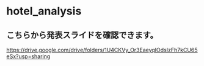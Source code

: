 # hotel_analysis

## こちらから発表スライドを確認できます。
https://drive.google.com/drive/folders/1U4CKVy_Or3EaeyqIOdsIzFh7kCU65eSx?usp=sharing
